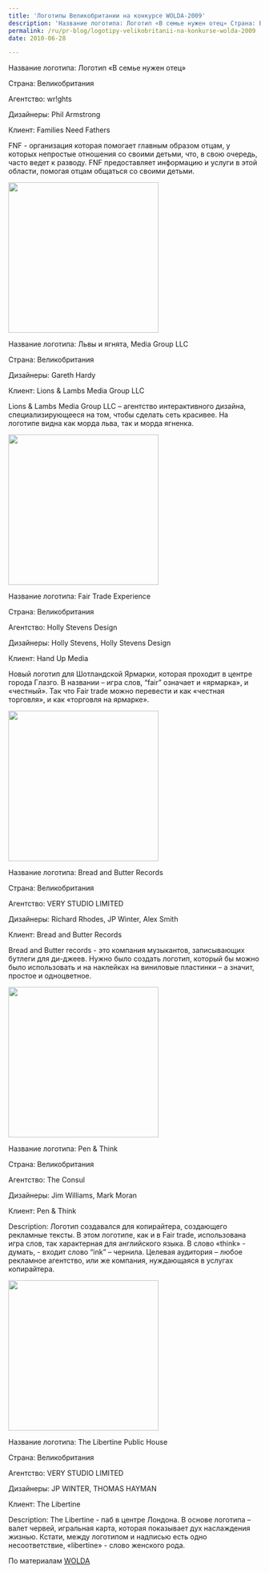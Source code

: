 ```yaml
---
title: 'Логотипы Великобритании на конкурсе WOLDA-2009'
description: 'Название логотипа: Логотип «В семье нужен отец» Страна: Великобритания Агентство: wr!ghts Дизайнеры: Phil Armstrong Клиент: Families Need Fathers'
permalink: /ru/pr-blog/logotipy-velikobritanii-na-konkurse-wolda-2009
date: 2010-06-28

---
```


Название логотипа: Логотип «В семье нужен отец»

Страна: Великобритания

Агентство: wr!ghts

Дизайнеры: Phil Armstrong

Клиент: Families Need Fathers

FNF  - организация которая помогает главным образом отцам, у которых непростые отношения со своими детьми, что, в свою очередь, часто ведет к разводу. FNF предоставляет информацию и услуги в этой области, помогая отцам общаться со своими детьми.

<img src="{{ site.assets }}/upload/300_3682.jpg" alt="" class="post__img" width="300" height="300">

Название логотипа: Львы и ягнята, Media Group LLC

Страна: Великобритания

Дизайнеры: Gareth Hardy

Клиент: Lions & Lambs Media Group LLC

Lions & Lambs Media Group LLC – агентство интерактивного дизайна, специализирующееся на том, чтобы сделать сеть красивее. На логотипе видна как морда льва, так и морда ягненка.

<img src="{{ site.assets }}/upload/300_2258.jpg" alt="" class="post__img" width="300" height="300">

Название логотипа: Fair Trade Experience

Страна: Великобритания

Агентство: Holly Stevens Design

Дизайнеры: Holly Stevens, Holly Stevens Design

Клиент: Hand Up Media

Новый логотип для Шотландской Ярмарки, которая проходит в центре города Глазго. В названии – игра слов, “fair” означает и «ярмарка», и «честный». Так что Fair trade можно перевести и как «честная торговля», и как «торговля на ярмарке».

<img src="{{ site.assets }}/upload/300_3121.jpg" alt="" class="post__img" width="300" height="300">

Название логотипа: Bread and Butter Records

Страна: Великобритания

Агентство: VERY STUDIO LIMITED

Дизайнеры: Richard Rhodes, JP Winter, Alex Smith

Клиент: Bread and Butter Records

Bread and Butter records  - это компания музыкантов, записывающих бутлеги для ди-джеев. Нужно было создать логотип, который бы можно было использовать и на наклейках на виниловые пластинки – а значит,  простое и одноцветное.

<img src="{{ site.assets }}/upload/300_2059.jpg" alt="" class="post__img" width="300" height="300">

Название логотипа: Pen & Think

Страна: Великобритания

Агентство: The Consul

Дизайнеры: Jim Williams, Mark Moran

Клиент: Pen & Think

Description: Логотип создавался для копирайтера, создающего рекламные тексты. В этом логотипе, как и в Fair trade, использована игра слов, так характерная для английского языка. В слово «think» - думать, - входит слово “ink” – чернила. Целевая аудитория – любое рекламное агентство, или же компания, нуждающаяся в услугах копирайтера.

<img src="{{ site.assets }}/upload/300_3120.jpg" alt="" class="post__img" width="300" height="300">

Название логотипа: The Libertine Public House

Страна: Великобритания

Агентство: VERY STUDIO LIMITED

Дизайнеры: JP WINTER, THOMAS HAYMAN

Клиент: The Libertine

Description: The Libertine  - паб в центре Лондона. В основе логотипа – валет червей, игральная карта, которая показывает дух наслаждения жизнью. Кстати, между  логотипом и надписью есть одно несоответствие, «libertine» - слово женского рода.

По материалам <a href="http://wolda.org">WOLDA</a>

